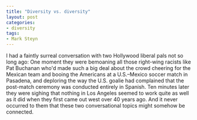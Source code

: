 ```yaml
---
title: "Diversity vs. diversity"
layout: post
categories:
- diversity
tags:
- Mark Steyn
---
```


I had a faintly surreal conversation with two Hollywood liberal pals not so long ago: One moment they were bemoaning all those right-wing racists like Pat Buchanan who'd made such a big deal about the crowd cheering for the Mexican team and booing the Americans at a U.S.–Mexico soccer match in Pasadena, and deploring the way the U.S. goalie had complained that the post-match ceremony was conducted entirely in Spanish. Ten minutes later they were sighing that nothing in Los Angeles seemed to work quite as well as it did when they first came out west over 40 years ago. And it never occurred to them that these two conversational topics might somehow be connected.